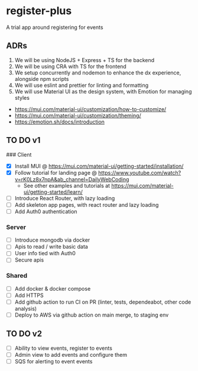 # register-plus

A trial app around registering for events

## ADRs

1. We will be using NodeJS + Express + TS for the backend
2. We will be using CRA with TS for the frontend
3. We setup concurrently and nodemon to enhance the dx experience, alongside npm scripts
4. We will use eslint and prettier for linting and formatting
5. We will use Material UI as the design system, with Emotion for managing styles

- https://mui.com/material-ui/customization/how-to-customize/
- https://mui.com/material-ui/customization/theming/
- https://emotion.sh/docs/introduction

## TO DO v1

### Client

- [x] Install MUI @ https://mui.com/material-ui/getting-started/installation/
- [x] Follow tutorial for landing page @ https://www.youtube.com/watch?v=rK0Lz8x7npA&ab_channel=DailyWebCoding
  - See other examples and tutorials at https://mui.com/material-ui/getting-started/learn/
- [ ] Introduce React Router, with lazy loading
- [ ] Add skeleton app pages, with react router and lazy loading
- [ ] Add Auth0 authentication

### Server

- [ ] Introduce mongodb via docker
- [ ] Apis to read / write basic data
- [ ] User info tied with Auth0
- [ ] Secure apis

### Shared

- [ ] Add docker & docker compose
- [ ] Add HTTPS
- [ ] Add github action to run CI on PR (linter, tests, dependeabot, other code analysis)
- [ ] Deploy to AWS via github action on main merge, to staging env

## TO DO v2

- [ ] Ability to view events, register to events
- [ ] Admin view to add events and configure them
- [ ] SQS for alerting to event events

